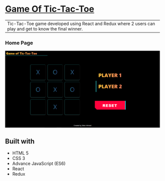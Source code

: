 # [Game Of Tic-Tac-Toe](https://game-of-tic-tac-toe-taherahmed14.vercel.app/)

<table>
<tr>
<td>
    Tic-Tac-Toe game developed using React and Redux where 2 users can play and get to know the final winner.
</td>
</tr>
</table>



### Home Page

![](https://github.com/taherahmed14/game-of-tic-tac-toe/blob/master/screenshot/game.png)


## Built with 

- HTML 5
- CSS 3
- Advance JavaScript (ES6)
- React
- Redux